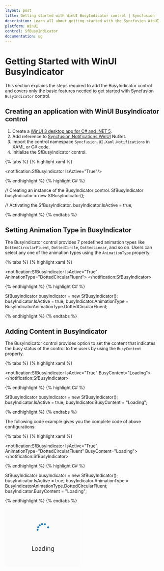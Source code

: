```yaml
---
layout: post
title: Getting started with WinUI BusyIndicator control | Syncfusion
description: Learn all about getting started with the Syncfusion WinUI BusyIndicator(SfBusyIndicator) control and its basic features here.
platform: WinUI
control: SfBusyIndicator
documentation: ug
---
```


# Getting Started with WinUI BusyIndicator

This section explains the steps required to add the BusyIndicator control and covers only the basic features needed to get started with Syncfusion `BusyIndicator` control.

## Creating an application with WinUI BusyIndicator control

1. Create a [WinUI 3 desktop app for C# and .NET 5](https://docs.microsoft.com/en-us/windows/apps/winui/winui3/get-started-winui3-for-desktop).
2. Add reference to [Syncfusion.Notifications.WinUI](https://www.nuget.org/packages/Syncfusion.Notifications.WinUI) NuGet. 
3. Import the control namespace `Syncfusion.UI.Xaml.Notifications` in XAML or C# code.
4. Initialize the SfBusyIndicator control.

{% tabs %}
{% highlight xaml %}

<Page
    x:Class="GettingStarted.MainPage"
    xmlns="http://schemas.microsoft.com/winfx/2006/xaml/presentation"
    xmlns:x="http://schemas.microsoft.com/winfx/2006/xaml"
    xmlns:local="using:GettingStarted"
    xmlns:d="http://schemas.microsoft.com/expression/blend/2008"
    xmlns:mc="http://schemas.openxmlformats.org/markup-compatibility/2006"
    xmlns:notification="using:Syncfusion.UI.Xaml.Notifications"
    mc:Ignorable="d"
    Background="{ThemeResource ApplicationPageBackgroundThemeBrush}">
    <Grid>
      <notification:SfBusyIndicator IsActive="True"/>
    </Grid>
</Page>

{% endhighlight %}
{% highlight C# %}

// Creating an instance of the BusyIndicator control.
SfBusyIndicator busyIndicator = new SfBusyIndicator();

// Activating the SfBusyIndicator.
busyIndicator.IsActive = true;

{% endhighlight %}
{% endtabs %}

## Setting Animation Type in BusyIndicator

The BusyIndicator control provides 7 predefined animation types like `DottedCircularFluent`, `DottedCircle`, `DottedLinear`, and so on. Users can select any one of the animation types using the `AnimationType` property.

{% tabs %}
{% highlight xaml %}

<notification:SfBusyIndicator IsActive="True"
     AnimationType="DottedCircularFluent">
</notification:SfBusyIndicator>

{% endhighlight %}
{% highlight C# %}

SfBusyIndicator busyIndicator = new SfBusyIndicator();
busyIndicator.IsActive = true;
busyIndicator.AnimationType = BusyIndicatorAnimationType.DottedCircularFluent;

{% endhighlight %}
{% endtabs %}

## Adding Content in BusyIndicator

The BusyIndicator control provides option to set the content that indicates the busy status of the control to the users by using the `BusyContent` property.

{% tabs %}
{% highlight xaml %}

<notification:SfBusyIndicator IsActive="True"
     BusyContent="Loading">
</notification:SfBusyIndicator>

{% endhighlight %}
{% highlight C# %}

SfBusyIndicator busyIndicator = new SfBusyIndicator();
busyIndicator.IsActive = true;
busyIndicator.BusyContent = "Loading";

{% endhighlight %}
{% endtabs %}

The following code example gives you the complete code of above configurations:

{% tabs %}
{% highlight xaml %}

<notification:SfBusyIndicator IsActive="True"
     AnimationType="DottedCircularFluent"
     BusyContent="Loading">
</notification:SfBusyIndicator>

{% endhighlight %}
{% highlight C# %}

SfBusyIndicator busyIndicator = new SfBusyIndicator();
busyIndicator.IsActive = true;
busyIndicator.AnimationType = BusyIndicatorAnimationType.DottedCircularFluent;
busyIndicator.BusyContent = "Loading";

{% endhighlight %}
{% endtabs %}

![BusyIndicator control getting started in WinUI](BusyIndicator_images/winui_busyindicator_getting_started.gif)
